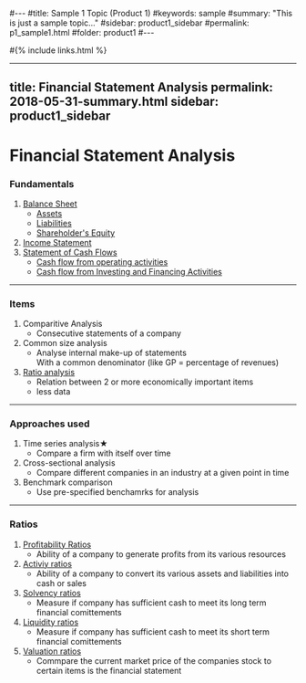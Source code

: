 #---
#title: Sample 1 Topic (Product 1)
#keywords: sample
#summary: "This is just a sample topic..."
#sidebar: product1_sidebar
#permalink: p1_sample1.html
#folder: product1
#---


#{% include links.html %}



---
title: Financial Statement Analysis
permalink: 2018-05-31-summary.html
sidebar: product1_sidebar
---

<h1>Financial Statement Analysis</h1>

### Fundamentals
1. [Balance Sheet](fundamentals/balance-sheet/balance-sheet.html)
    - [Assets](fundamentals/balance-sheet/assets.html)
    - [Liabilities](fundamentals/balance-sheet/liabilities.html)
    - [Shareholder's Equity](fundamentals/balance-sheet/shareholders-equity.html)
2.  [Income Statement](fundamentals/income-statement/income-statement.html)
3.  [Statement of Cash Flows](fundamentals/statement-of-cash-flows/statement-of-cash-flows.html)
    - [Cash flow from operating activities](fundamentals/statement-of-cash-flows/cash-flow-from-operating-activities.html)
    - [Cash flow from Investing and Financing Activities](fundamentals/statement-of-cash-flows/cash-flow-from-investing-and-financing-activities.html)

---
### Items
1. Comparitive Analysis  
    -   Consecutive statements of a company  
2. Common size analysis  
    - Analyse internal make-up of statements  
    With a common denominator (like GP = percentage of revenues)  
3. [Ratio analysis](#user-content-ratios)  
    - Relation between 2 or more economically important items 
    - less data
---
### Approaches used
1. Time series analysis★  
    - Compare a firm with itself over time  
2.  Cross-sectional analysis  
    - Compare different companies in an industry at a given point in time  
3. Benchmark comparison  
    - Use pre-specified benchamrks for analysis  
<hr>

### <a name="ratios">Ratios</a>  
1. [Profitability Ratios](ratios/profitability-ratios.html)  
    - Ability of a company to generate profits from its various resources  
2. [Activiy ratios](ratios/activity-ratios.html)  
    - Ability of a company to convert its various assets and liabilities into cash or sales  
3. [Solvency ratios](ratios/solvency-ratios.html) 
    - Measure if company has sufficient cash to meet its long term financial comittements   
4. [Liquidity ratios](ratios/liquidity-ratios.html) 
    - Measure if company has sufficient cash to meet its short term financial comittements  
5. [Valuation ratios](ratios/valuation-ratios.html)   
    - Commpare the current market price of the companies stock to certain items is the financial statement  
